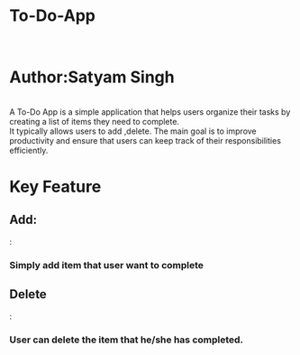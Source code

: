 # To-Do-App
</br>
<h1>Author:Satyam Singh</h1>
</br>
A To-Do App is a simple application that helps users organize their tasks by creating a list of items they need to complete.
</br>
It typically allows users to add ,delete. The main goal is to improve productivity and ensure that users can keep track of their responsibilities efficiently.
<h1>Key Feature</h1>
<h2>Add:</h2>:
<h3>Simply add item that user want to complete</h3>
<h2>Delete</h2>:
<h3>User can delete the item that he/she has completed.</h3>
